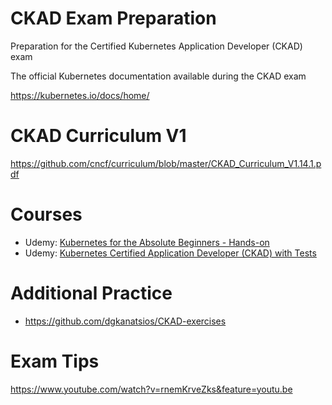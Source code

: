 # CKAD Exam Preparation
Preparation for the Certified Kubernetes Application Developer (CKAD) exam

The official Kubernetes documentation available during the CKAD exam

https://kubernetes.io/docs/home/

# CKAD Curriculum V1
https://github.com/cncf/curriculum/blob/master/CKAD_Curriculum_V1.14.1.pdf

# Courses
* Udemy: [Kubernetes for the Absolute Beginners - Hands-on](https://www.udemy.com/course/learn-kubernetes/)
* Udemy: [Kubernetes Certified Application Developer (CKAD) with Tests](https://www.udemy.com/course/certified-kubernetes-application-developer/)

# Additional Practice
* https://github.com/dgkanatsios/CKAD-exercises

# Exam Tips

https://www.youtube.com/watch?v=rnemKrveZks&feature=youtu.be
